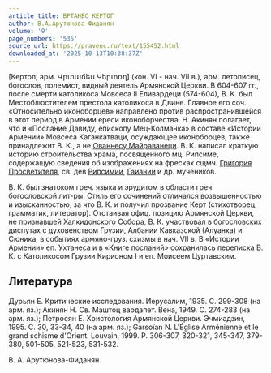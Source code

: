 ```yaml
---
article_title: ВРТАНЕС КЕРТОГ
author: В.А.Арутюнова-Фиданян
volume: '9'
page_numbers: '535'
source_url: https://pravenc.ru/text/155452.html
downloaded_at: '2025-10-13T10:38:37Z'
---
```


[Кертол; арм. Վրտաճես Կերտռղ] (кон. VI - нач. VII в.), арм. летописец, богослов, полемист, видный деятель Армянской Церкви. В 604-607 гг., после смерти католикоса Мовсеса II Еливардеци (574-604), В. К. был Местоблюстителем престола католикоса в Двине. Главное его соч. «Относительно иконоборцев» направлено против распространившейся в этот период в Армении ереси иконоборчества. Н. Акинян полагает, что и «Послание Давиду, епископу Мец-Колманка» в составе «Истории Армении» Мовсеса Каганкатваци, осуждающее иконоборцев, также принадлежит В. К., а не [Ованнесу Майраванеци](<https://pravenc.ru/text/Ованнесу Майраванеци.html>). В. К. написал краткую историю строительства храма, посвященного мц. Рипсиме, содержащую сведения об изображениях на фресках сщмч. [Григория Просветителя](<https://pravenc.ru/text/ГРИГОРИЙ ПРОСВЕТИТЕЛЬ.html>), св. дев [Рипсимии](https://pravenc.ru/text/Рипсимии.html), [Гаиании](https://pravenc.ru/text/Гаиании.html) и др. мучеников.

В. К. был знатоком греч. языка и эрудитом в области греч. богословской лит-ры. Стиль его сочинений отличался возвышенностью и изысканностью, за что В. К. и получил прозвание Керт (стихотворец, грамматик, литератор). Отстаивая офиц. позицию Армянской Церкви, не признавшей Халкидонского Собора, В. К. участвовал в богословских диспутах с духовенством Грузии, Албании Кавказской (Алуанка) и Сюника, в событиях армяно-груз. схизмы в нач. VII в. В «Истории Армении» еп. Ухтанеса и в [«Книге посланий»](<https://pravenc.ru/text/ Книге посланий .html>) сохранилась переписка В. К. с Католикосом Грузии Кирионом I и еп. Моисеем Цуртавским.

## Литература

Дурьян Е. Критические исследования. Иерусалим, 1935. С. 299-308 (на арм. яз.); Акинян Н. Св. Маштоц вардапет. Вена, 1949. С. 274-283 (на арм. яз.); Петросян Е. Христология Армянской Церкви. Эчмиадзин, 1995. С. 30, 33-34, 40 (на арм. яз.); Garsoïan N. L'Église Arménienne et le grand schisme d'Orient. Louvain, 1999. P. 306-307, 320-321, 345-347, 379-380, 501-505, 521-523, 531-532.

В.   А.   Арутюнова-Фиданян
